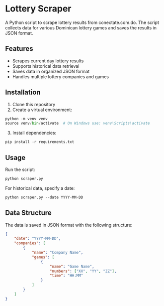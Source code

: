 # Lottery Scraper

A Python script to scrape lottery results from conectate.com.do. The script collects data for various Dominican lottery games and saves the results in JSON format.

## Features
- Scrapes current day lottery results
- Supports historical data retrieval
- Saves data in organized JSON format
- Handles multiple lottery companies and games

## Installation
1. Clone this repository
2. Create a virtual environment:
```python
python -m venv venv
source venv/bin/activate  # On Windows use: venv\Scripts\activate
```
3. Install dependencies:
```python
pip install -r requirements.txt
```

## Usage
Run the script:
```python
python scraper.py
```

For historical data, specify a date:
```python
python scraper.py --date YYYY-MM-DD
```

## Data Structure
The data is saved in JSON format with the following structure:
```json
{
    "date": "YYYY-MM-DD",
    "companies": [
        {
            "name": "Company Name",
            "games": [
                {
                    "name": "Game Name",
                    "numbers": ["XX", "YY", "ZZ"],
                    "time": "HH:MM"
                }
            ]
        }
    ]
}
``` 